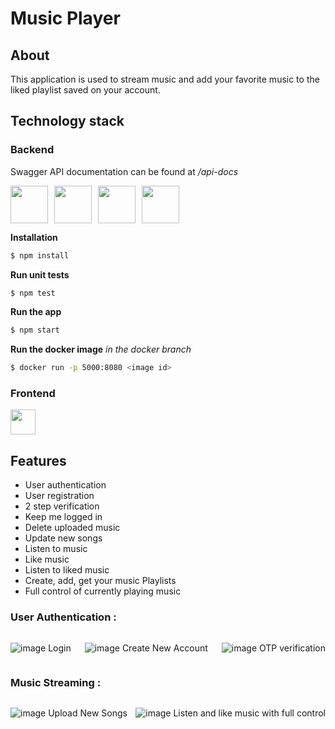 # Music Player

## About

This application is used to stream music and add your favorite music to the liked playlist saved on your account.

## Technology stack

### Backend
Swagger API documentation can be found at */api-docs*

<div style="display: flex; gap: 10px;">
  <img src="https://devicon-website.vercel.app/api/nodejs/original-wordmark.svg" width="60" height="60"></img>
  <img src="https://devicon-website.vercel.app/api/express/original-wordmark.svg?color=%23FFFFFF" width="60" height="60"></img>
  <img src="https://devicon-website.vercel.app/api/mongodb/original-wordmark.svg"  width="60" height="60"></img>
  <img src="https://devicon-website.vercel.app/api/docker/plain-wordmark.svg"  width="60" height="60"></img>
</div>

**Installation**

```bash
$ npm install
```

**Run unit tests**
```bash
$ npm test
```

**Run the app**
```bash
$ npm start
```

**Run the docker image** *in the docker branch*
```bash
$ docker run -p 5000:8080 <image id>
```
### Frontend

<div style="display: flex; gap: 10px;">
<img src="https://devicon-website.vercel.app/api/flutter/original.svg" width="40" height="40"></img>
</div>


## Features

- User authentication
- User registration
- 2 step verification
- Keep me logged in
- Delete uploaded music
- Update new songs
- Listen to music
- Like music
- Listen to liked music
- Create, add, get your music Playlists
- Full control of currently playing music

### User Authentication :

<div style="display:flex; justify-content: space-between; gap: 2px;">

![image](https://github.com/markyasser/Music-Player/assets/82395903/6500886d-8e09-432e-a78f-aa569a593d0c)
Login

![image](https://github.com/markyasser/Music-Player/assets/82395903/944d8950-23ae-4da3-9ac0-6103f8bf69d3)
Create New Account

![image](https://github.com/markyasser/Music-Player/assets/82395903/b01daf42-7274-42bb-a193-c07662266902)
OTP verification

</div>

### Music Streaming :

<div style="display:flex; justify-content: space-between; gap: 2px;">

![image](https://github.com/markyasser/Music-Player/assets/82395903/25df333a-0825-43b4-ad38-73d7aa76ea2d)
Upload New Songs

![image](https://github.com/markyasser/Music-Player/assets/82395903/ab3af704-5ff6-447e-9335-9ec003eb229c)
Listen and like music with full control

</div>
